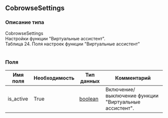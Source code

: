 
## CobrowseSettings

### Описание типа
CobrowseSettings<br/>Настройки функции "Виртуальные ассистент".<br/>Таблица 24. Поля настроек функции "Виртуальные ассистент"<br/><br/>
### Поля

| Имя поля | Необходимость | Тип данных | Комментарий |
|---|---|---|---|
|is_active|True|[boolean](/docs/types/boolean.md)|Включение/выключение функции "Виртуальные ассистент".<br/>|
